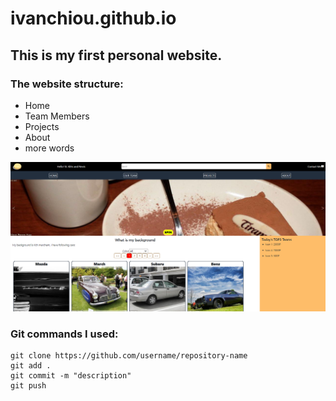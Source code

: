 # ivanchiou.github.io
## This is my first personal website.
### The website structure:
- Home
- Team Members
- Projects
- About
- more words

<p align="center">
  <img src="images/website_preview.png">
</p>

### Git commands I used:
```
git clone https://github.com/username/repository-name
git add .
git commit -m "description"
git push
```
